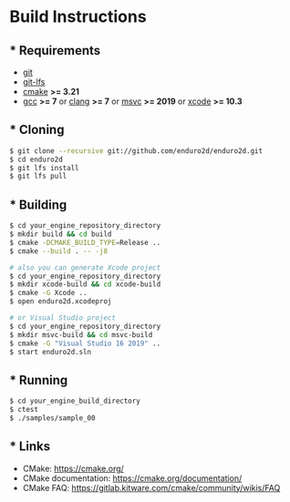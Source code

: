 # Build Instructions

## * Requirements

- [git](https://git-scm.com/)
- [git-lfs](https://git-lfs.github.com/)
- [cmake](https://cmake.org/) **>= 3.21**
- [gcc](https://www.gnu.org/software/gcc/) **>= 7** or [clang](https://clang.llvm.org/) **>= 7** or [msvc](https://visualstudio.microsoft.com/) **>= 2019** or [xcode](https://developer.apple.com/xcode/) **>= 10.3**

## * Cloning

```bash
$ git clone --recursive git://github.com/enduro2d/enduro2d.git
$ cd enduro2d
$ git lfs install
$ git lfs pull
```

## * Building

```bash
$ cd your_engine_repository_directory
$ mkdir build && cd build
$ cmake -DCMAKE_BUILD_TYPE=Release ..
$ cmake --build . -- -j8

# also you can generate Xcode project
$ cd your_engine_repository_directory
$ mkdir xcode-build && cd xcode-build
$ cmake -G Xcode ..
$ open enduro2d.xcodeproj

# or Visual Studio project
$ cd your_engine_repository_directory
$ mkdir msvc-build && cd msvc-build
$ cmake -G "Visual Studio 16 2019" ..
$ start enduro2d.sln
```

## * Running

```bash
$ cd your_engine_build_directory
$ ctest
$ ./samples/sample_00
```

## * Links

- CMake: https://cmake.org/
- CMake documentation: https://cmake.org/documentation/
- CMake FAQ: https://gitlab.kitware.com/cmake/community/wikis/FAQ
